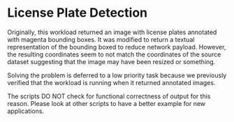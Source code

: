# License Plate Detection

Originally, this workload returned an image with license plates annotated with magenta bounding boxes. It was modified to return a textual representation of the bounding boxed to reduce network payload. However, the resulting coordinates seem to not match the coordinates of the source dataset suggesting that the image may have been resized or something.

Solving the problem is deferred to a low priority task because we previously verified that the workload is running when it returned annotated images.

The scripts DO NOT check for functional correctness of output for this reason. Please look at other scripts to have a better example for new applications.
